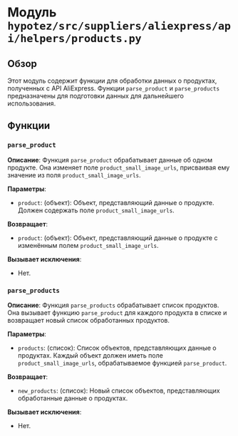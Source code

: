# Модуль `hypotez/src/suppliers/aliexpress/api/helpers/products.py`

## Обзор

Этот модуль содержит функции для обработки данных о продуктах, полученных с API AliExpress.  Функции `parse_product` и `parse_products` предназначены для подготовки данных для дальнейшего использования.


## Функции

### `parse_product`

**Описание**: Функция `parse_product` обрабатывает данные об одном продукте. Она изменяет поле `product_small_image_urls`, присваивая ему значение из поля `product_small_image_urls`.

**Параметры**:

- `product`: (объект): Объект, представляющий данные о продукте. Должен содержать поле `product_small_image_urls`.


**Возвращает**:

- `product`: (объект): Объект, представляющий данные о продукте с изменённым полем `product_small_image_urls`.


**Вызывает исключения**:

- Нет.


### `parse_products`

**Описание**: Функция `parse_products` обрабатывает список продуктов. Она вызывает функцию `parse_product` для каждого продукта в списке и возвращает новый список обработанных продуктов.

**Параметры**:

- `products`: (список): Список объектов, представляющих данные о продуктах. Каждый объект должен иметь поле `product_small_image_urls`, обрабатываемое функцией `parse_product`.


**Возвращает**:

- `new_products`: (список): Новый список объектов, представляющих обработанные данные о продуктах.


**Вызывает исключения**:

- Нет.